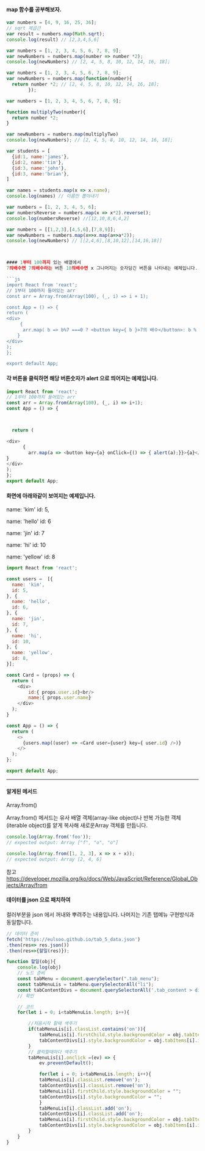 #### map 함수를 공부해보자.

```js
var numbers = [4, 9, 16, 25, 36];
// sqrt 제곱근
var result = numbers.map(Math.sqrt); 
console.log(result) // [2,3,4,5,6]
```

```js
var numbers = [1, 2, 3, 4, 5, 6, 7, 8, 9];
var newNumbers = numbers.map(number => number *2);
console.log(newNumbers) // [2, 4, 5, 8, 10, 12, 14, 16, 18];

```

```js
var numbers = [1, 2, 3, 4, 5, 6, 7, 8, 9];
var newNumbers = numbers.map(function(number){
  return number *2; // [2, 4, 5, 8, 10, 12, 14, 16, 18];
		});
```

```js
var numbers = [1, 2, 3, 4, 5, 6, 7, 8, 9];

function multiplyTwo(number){
  return number *2;
}

var newNumbers = numbers.map(multiplyTwo)
console.log(newNumbers); // [2, 4, 5, 8, 10, 12, 14, 16, 18];
```

```js
var students = [
  {id:1, name:'james'},
  {id:2, name:'tim'},
  {id:3, name:'john'},
  {id:3, name:'brian'},
]

var names = students.map(x => x.name);
console.log(names) // 이름만 뽑아내기

```

```js
var numbers = [1, 2, 3, 4, 5, 6];
var numbersReverse = numbers.map(x => x*2).reverse();
console.log(numbersReverse) //[12,10,8,6,4,2]
```
```js
var numbers = [[1,2,3],[4,5,6],[7,8,9]];
var newNumbers = numbers.map(x=>x.map(a=>a*2));
console.log(newNumbers) // [[2,4,6],[8,10,12],[14,16,18]]



#### 1부터 100까지 있는 배열에서
7의배수면 7의배수라는 버튼 10의배수면 x 그나머지는 숫자담긴 버튼을 나타내는 예제입니다.

```js
import React from 'react';
// 1부터 100까지 들어있는 arr
const arr = Array.from(Array(100), (_, i) => i + 1);

const App = () => {
return (
<div>
     {
      arr.map( b => b%7 ===0 ? <button key={ b }>7의 배수</button>: b % 10 === 0 ? null:<button key={ b }>{ b }</button>)
    }
</div>
);
};

export default App;
```

#### 각 버튼을 클릭하면 해당 버튼숫자가 alert 으로 띄어지는 예제입니다.

```js
import React from 'react';
// 1부터 100까지 들어있는 arr
const arr = Array.from(Array(100), (_, i) => i+1);
const App = () => {



  return (

<div>
      {
        arr.map(a => <button key={a} onClick={() => { alert(a);}}>{a}</button>)
}
</div>
);
};
export default App;
```

#### 화면에 아래와같이 보여지는 예제입니다.

  name: 'kim'
  id: 5,

  name: 'hello'
  id: 6

  name: 'jin'
  id: 7

  name: 'hi'
  id: 10

  name: 'yellow'
  id: 8


```js
import React from 'react';

const users =  [{
  name: 'kim',
  id: 5,
}, {
  name: 'hello',
  id: 6,
}, {
  name: 'jin',
  id: 7,
}, {
  name: 'hi',
  id: 10,
}, {
  name: 'yellow',
  id: 8,
}];

const Card = (props) => {
  return (
    <div>
        id:{ props.user.id}<br/>
        name:{ props.user.name}
    </div>
  );
}

const App = () => {
  return (
    <>
      {users.map((user) => <Card user={user} key={ user.id} />)}
    </>
  );
};

export default App;
```

___

#### 알게된 메서드

Array.from()

Array.from() 메서드는 유사 배열 객체(array-like object)나 반복 가능한 객체(iterable object)를 얕게 복사해 새로운Array 객체를 만듭니다.

```js
console.log(Array.from('foo'));
// expected output: Array ["f", "o", "o"]

console.log(Array.from([1, 2, 3], x => x + x));
// expected output: Array [2, 4, 6]
```
참고
https://developer.mozilla.org/ko/docs/Web/JavaScript/Reference/Global_Objects/Array/from


#### 데이터를 json 으로 패치하여
컬러부분을 json 에서 꺼내와 뿌려주는 내용입니다.
나머지는 기존 탭메뉴 구현방식과 동일합니다.



```js
// 데이터 준비
fetch('https://eulsoo.github.io/tab_5_data.json')
.then(res=> res.json())
.then(res=>{할일(res)});

function 할일(obj){
	console.log(obj)
	// 노드 준비
	const tabMenu = document.querySelector(".tab_menu");
	const tabMenuLis = tabMenu.querySelectorAll("li");
	const tabContentDivs = document.querySelectorAll('.tab_content > div');
	// 확인

	// 코드
	for(let i = 0; i<tabMenuLis.length; i++){

		//처음시작 할때 색주기
		if(tabMenuLis[i].classList.contains('on')){
			tabMenuLis[i].firstChild.style.backgroundColor = obj.tabItems[i].itemColor
			tabContentDivs[i].style.backgroundColor = obj.tabItems[i].itemColor
		}
		// 클릭할때마다 색주기
		tabMenuLis[i].onclick =(ev) => {
			ev.preventDefault();

			for(let i = 0; i<tabMenuLis.length; i++){
			tabMenuLis[i].classList.remove('on');
			tabContentDivs[i].classList.remove('on');
			tabMenuLis[i].firstChild.style.backgroundColor = "";
			tabContentDivs[i].style.backgroundColor = "";
			}
			tabMenuLis[i].classList.add('on');
			tabContentDivs[i].classList.add('on');
			tabMenuLis[i].firstChild.style.backgroundColor = obj.tabItems[i].itemColor
			tabContentDivs[i].style.backgroundColor = obj.tabItems[i].itemColor
		}
	}
}

```
